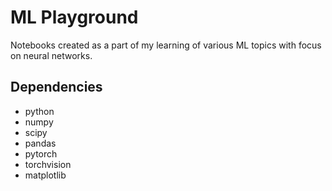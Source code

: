 # ML Playground

Notebooks created as a part of my learning of various ML topics with focus on neural networks.


## Dependencies

* python
* numpy
* scipy 
* pandas
* pytorch
* torchvision
* matplotlib
